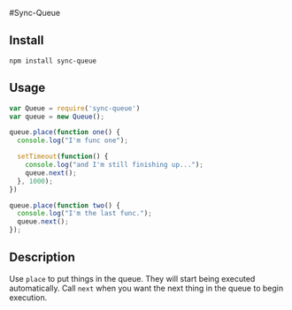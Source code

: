 #Sync-Queue

## Install
`npm install sync-queue`

## Usage

```.js
var Queue = require('sync-queue')
var queue = new Queue();

queue.place(function one() {
  console.log("I'm func one");

  setTimeout(function() {
    console.log("and I'm still finishing up...");
    queue.next();
  }, 1000);
})

queue.place(function two() {
  console.log("I'm the last func.");
  queue.next();
});
```

## Description
Use `place` to put things in the queue. They will start being executed automatically. Call `next` when you want the next thing in the queue to begin execution.
